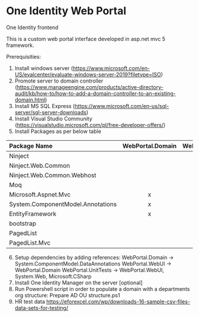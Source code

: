 # One Identity Web Portal
One Identity frontend

This is a custom web portal interface developed in asp.net mvc 5 framework.

Prerequisities:

1. Install windows server (https://www.microsoft.com/en-US/evalcenter/evaluate-windows-server-2019?filetype=ISO)
2. Promote server to domain controller (https://www.manageengine.com/products/active-directory-audit/kb/how-to/how-to-add-a-domain-controller-to-an-existing-domain.html)
3. Install MS SQL Express (https://www.microsoft.com/en-us/sql-server/sql-server-downloads)
4. Install Visual Studio Community (https://visualstudio.microsoft.com/pl/free-developer-offers/)
5. Install Packages as per below table

Package Name | WebPortal.Domain | WebPortal.WebUI | WebPortal.UnitTests 
| :--- | :---: | :---: | :---:
Ninject  |   | x | x
Ninject.Web.Common  |   | x | x
Ninject.Web.Common.Webhost  |   | x | x
Moq  |   | x | x
Microsoft.Aspnet.Mvc  | x |  | x
System.ComponentModel.Annotations  | x |  | 
EntityFramework  | x | x | 
bootstrap  | | x | 
PagedList  | | x | x
PagedList.Mvc  | | x | x
  
6. Setup dependencies by adding references:
WebPortal.Domain -> System.ComponentModel.DataAnnotations
WebPortal.WebUI -> WebPortal.Domain
WebPortal.UnitTests -> WebPortal.WebUI, System.Web, Microsoft.CSharp
7. Install One Identity Manager on the server
[optional]
8. Run Powershell script in order to populate a domain with a departments org structure: Prepare AD OU structure.ps1
9. HR test data https://eforexcel.com/wp/downloads-16-sample-csv-files-data-sets-for-testing/
